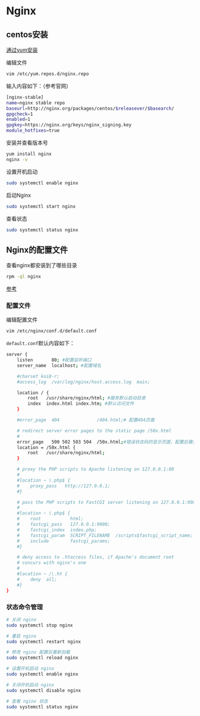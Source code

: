 
# Nginx

## centos安装

[通过yum安装](http://nginx.org/en/linux_packages.html#RHEL-CentOS)

编辑文件

```sh
vim /etc/yum.repos.d/nginx.repo
```

输入内容如下：（参考官网）

```sh
[nginx-stable]
name=nginx stable repo
baseurl=http://nginx.org/packages/centos/$releasever/$basearch/
gpgcheck=1
enabled=1
gpgkey=https://nginx.org/keys/nginx_signing.key
module_hotfixes=true
```

安装并查看版本号

```sh
yum install nginx
nginx -v
```

设置开机启动

```sh
sudo systemctl enable nginx
```

启动Nginx

```sh
sudo systemctl start nginx

```

查看状态

```sh
sudo systemctl status nginx
```

## Nginx的配置文件

查看nginx都安装到了哪些目录

```sh
rpm -ql nginx
```

[参考](https://juejin.im/post/6844904020360986631#heading-6)

### 配置文件

编辑配置文件

```sh
vim /etc/nginx/conf.d/default.conf
```

`default.conf`默认内容如下：

```bash
server {
    listen       80; #配置监听端口
    server_name  localhost; #配置域名

    #charset koi8-r;
    #access_log  /var/log/nginx/host.access.log  main;

    location / {
        root   /usr/share/nginx/html; #服务默认启动目录
        index  index.html index.htm; #默认访问文件
    }

    #error_page  404              /404.html;# 配置404页面

    # redirect server error pages to the static page /50x.html
    #
    error_page   500 502 503 504  /50x.html;#错误状态码的显示页面，配置后需要重启
    location = /50x.html {
        root   /usr/share/nginx/html;
    }

    # proxy the PHP scripts to Apache listening on 127.0.0.1:80
    #
    #location ~ \.php$ {
    #    proxy_pass   http://127.0.0.1;
    #}

    # pass the PHP scripts to FastCGI server listening on 127.0.0.1:9000
    #
    #location ~ \.php$ {
    #    root           html;
    #    fastcgi_pass   127.0.0.1:9000;
    #    fastcgi_index  index.php;
    #    fastcgi_param  SCRIPT_FILENAME  /scripts$fastcgi_script_name;
    #    include        fastcgi_params;
    #}

    # deny access to .htaccess files, if Apache's document root
    # concurs with nginx's one
    #
    #location ~ /\.ht {
    #    deny  all;
    #}
}


```

### 状态命令管理

```sh
# 关闭 nginx
sudo systemctl stop nginx

# 重启 nginx
sudo systemctl restart nginx

# 修改 nginx 配置后重新加载
sudo systemctl reload nginx

# 设置开机启动 nginx
sudo systemctl enable nginx

# 关闭开机启动 nginx
sudo systemctl disable nginx

# 查看 nginx 状态
sudo systemctl status nginx
```
